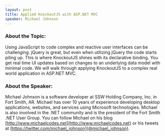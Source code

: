 ```yaml
---
layout: post
title: Applied KnockoutJS with ASP.NET MVC
speaker: Michael Johnson
---
```


### About the Topic: 
Using JavaScript to code complex and reactive user interfaces can be challenging. jQuery is great, but even when utilizing jQuery the code starts piling up. This is where KnockoutJS shines with its declarative binding. You get real time UI updates based on changes to an underlying data model with minimal code. We will walk through applying KnockoutJS to a complex real world application in ASP.NET MVC. 

### About the Speaker:
Michael Johnson is a software developer at SSW Holding Company, Inc. in Fort Smith, AR. Michael has over 10 years of experience developing desktop applications, websites, and services using Microsoft technologies. Michael is also involved in the .NET community and is the president of the Fort Smith .NET User Group. You can follow Michael on his blog [http://www.michaelcodes.net](http://www.michaelcodes.net) or his tweets at [https://twitter.com/michael_johnson](@michael_johnson).